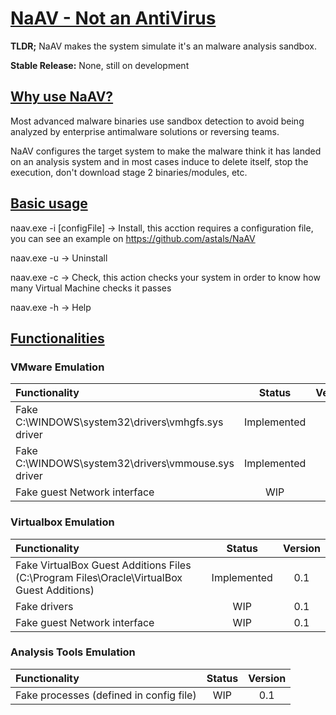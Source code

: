 # <ins>NaAV - Not an AntiVirus</ins>
**TLDR;** NaAV makes the system simulate it's an malware analysis sandbox.

**Stable Release:** None, still on development

## <ins>Why use NaAV?</ins>
Most advanced malware binaries use sandbox detection to avoid being analyzed by enterprise antimalware solutions or reversing teams.

NaAV configures the target system to make the malware think it has landed on an analysis system and in most cases induce to delete itself, stop the execution, don't download stage 2 binaries/modules, etc. 

## <ins>Basic usage</ins>
naav.exe -i [configFile] -> Install, this acction requires a configuration file, you can see an example on https://github.com/astals/NaAV

naav.exe -u -> Uninstall

naav.exe -c -> Check, this action checks your system in order to know how many Virtual Machine checks it passes

naav.exe -h -> Help

## <ins>Functionalities</ins>
### VMware Emulation
|Functionality | Status | Version |
|:-------------|:-------------:|:-------------:|
| Fake C:\\WINDOWS\\system32\\drivers\\vmhgfs.sys driver | Implemented | 0.1 |
| Fake C:\\WINDOWS\\system32\\drivers\\vmmouse.sys driver | Implemented | 0.1 |
| Fake guest Network interface | WIP | 0.1 |

### Virtualbox Emulation
|Functionality | Status | Version |
|:-------------|:-------------:|:-------------:|
|Fake VirtualBox Guest Additions Files (C:\\Program Files\\Oracle\\VirtualBox Guest Additions)| Implemented | 0.1 |
| Fake drivers | WIP | 0.1 |
| Fake guest Network interface | WIP | 0.1 |

### Analysis Tools Emulation
|Functionality | Status | Version |
|:-------------|:-------------:|:-------------:|
| Fake processes (defined in config file) | WIP | 0.1 |

